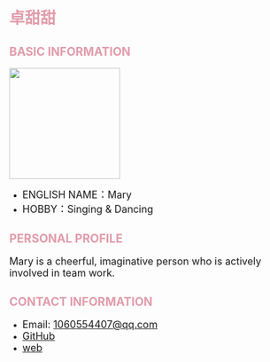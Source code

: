 

<h1 style="color: #e19cab;">卓甜甜</h1>

<h2 style="color: #e19cab;">BASIC INFORMATION</h2>

<img width="200" src="https://github.com/NexMaker-Fab/2024ZWU-IS-8-BUNBUN/raw/f01e0df987d35c9d4a48c9a76bff612d84ee472c/images/%E5%8D%93%E7%94%9C%E7%94%9C.jpg"></div>

- <font size="4">ENGLISH NAME：Mary</font>
- <font size="4">HOBBY：Singing & Dancing</font>

<h2 style="color: #e19cab;">PERSONAL PROFILE</h2>

<font size="4">Mary is a cheerful, imaginative person who is actively involved in team work.</font>

<h2 style="color: #e19cab;">CONTACT INFORMATION</h2>

- <font size="4">Email: 1060554407@qq.com</font>
- <font size="4">[GitHub](https://zhuotiantian1.github.io/ZTT/#/)</font>
- <font size="4">[web](https://zhuotiantian1.github.io/ZTT/#/)</font>